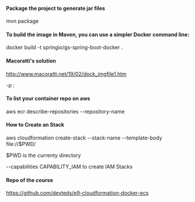 #### Package the project to generate jar files 
mvn package

#### To build the image in Maven, you can use a simpler Docker command line:

docker build -t springio/gs-spring-boot-docker .

#### Macoratti's solution

http://www.macoratti.net/19/02/dock_imgfile1.htm

-p <your port>:<port exposed in container>

#### To list your container repo on aws

aws ecr describe-repositories --repository-name <your repo>

#### How to Create an Stack

aws cloudformation create-stack --stack-name <stack name> --template-body file://$PWD/<path on project>

$PWD is the currenty directory

--capabilities CAPABILITY_IAM to create IAM Stacks

#### Repo of the course

https://github.com/devteds/e9-cloudformation-docker-ecs